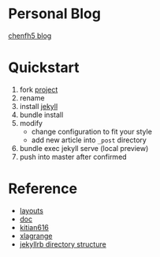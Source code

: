 # Personal Blog
[chenfh5 blog](https://chenfh5.github.io)

# Quickstart
1. fork [project]()
2. rename
3. install [jekyll](https://jekyllrb.com/docs/)
4. bundle install
5. modify
   - change configuration to fit your style
   - add new article into `_post` directory
6. bundle exec jekyll serve (local preview)
7. push into master after confirmed

# Reference
- [layouts](https://tianqi.name/jekyll-TeXt-theme/docs/zh/layouts#aside)
- [doc](https://tianqi.name/jekyll-TeXt-theme/docs/zh/quick-start)
- [kitian616](https://github.com/kitian616/kitian616.github.io)
- [xlagrange](https://github.com/XLagrange/xlagrange.github.io)
- [jekyllrb directory structure](https://jekyllrb.com/docs/structure/)
